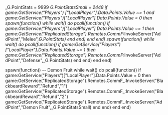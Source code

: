 _G.PointStats = 9999
_G.PointStatsSmall = 2448
if game:GetService("Players")
 ["LocalPlayer"].Data.Points.Value ~= 1 and game:GetService("Players")["LocalPlayer"].Data.Points.Value = 0 then
spawn(function()
      while wait() do
         pcall(function()
                 if game:GetService("Players")["LocalPlayer"].Data.Points.Value ~= 1 then
                    game:GetService("ReplicatedStorage").Remotes.CommF_:InvokeServer("AddPoint","Melee",_G.PointStats)
                 end
         end)
     end
 end)
 spawn(function()
     while wait() do
         pcall(function()
                 if game:GetService("Players")["LocalPlayer"].Data.Points.Value ~= 1 then
                    game:GetService("ReplicatedStorage").Remotes.CommF_:InvokeServer("AddPoint","Defense",_G.PointStats)
                  end
        end)
     end
 end)


 spawn(function() -- Demon Fruit
     while wait() do
         pcall(function()
             if game:GetService("Players")["LocalPlayer"].Data.Points.Value = 0 then
                     game:GetService("ReplicatedStorage").Remotes.CommF_:InvokeServer("BlackbeardReward","Refund","1")
                     game:GetService("ReplicatedStorage").Remotes.CommF_:InvokeServer("BlackbeardReward","Refund","2")
                     game:GetService("ReplicatedStorage").Remotes.CommF_:InvokeServer("AddPoint","Demon Fruit",_G.PointStatsSmall)
                 end
         end)
     end
 end)
